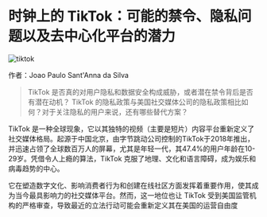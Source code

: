 # 时钟上的 TikTok：可能的禁令、隐私问题以及去中心化平台的潜力

![tiktok](img/tiktok.png)

作者：Joao Paulo Sant'Anna da Silva

> TikTok 是否真的对用户隐私和数据安全构成威胁，或者潜在禁令背后是否有潜在动机？ TikTok 的隐私政策与美国社交媒体公司的隐私政策相比如何？对于关注隐私的用户来说，还有哪些替代方案？

TikTok 是一种全球现象，它以其独特的视频（主要是短片）内容平台重新定义了社交媒体格局。起源于中国北京，由字节跳动公司控制的TikTok于2018年推出，并迅速占领了全球数百万人的屏幕，尤其是年轻一代，其47.4%的用户年龄在10-29岁。凭借令人上瘾的算法，TikTok 克服了地理、文化和语言障碍，成为娱乐和病毒趋势的中心。

它在塑造数字文化、影响消费者行为和创建在线社区方面发挥着重要作用，使其成为当今最具影响力的社交媒体平台。然而，这一地位也让 TikTok 受到美国监管机构的严格审查，导致最近的立法行动可能会重新定义其在美国的运营自由度
